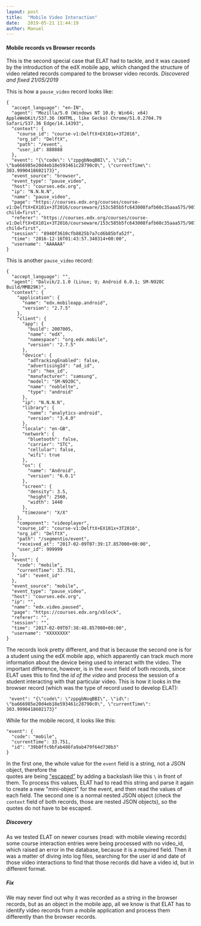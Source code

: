 ```yaml
---
layout: post
title:  "Mobile Video Interaction"
date:   2019-05-21 11:44:19
author: Manuel
---
```


#### Mobile records vs Browser records
This is the second special case that ELAT had to tackle, and it was caused by the introduction of the edX mobile
app, which changed the structure of video related records compared to the browser video records.
*Discovered and fixed 21/05/2019*

This is how a `pause_video` record looks like:

````
{
  "accept_language": "en-IN",
  "agent": "Mozilla/5.0 (Windows NT 10.0; Win64; x64) AppleWebKit/537.36 (KHTML, like Gecko) Chrome/51.0.2704.79 Safari/537.36 Edge/14.14393",
  "context": {
    "course_id": "course-v1:DelftX+EX101x+3T2016",
    "org_id": "DelftX",
    "path": "/event",
    "user_id": 888888
  },
  "event": "{\"code\": \"zppgbNoqBBI\", \"id\": \"ba666985e20d4eb18e593461c28790c0\", \"currentTime\": 303.9990418602173}",
  "event_source": "browser",
  "event_type": "pause_video",
  "host": "courses.edx.org",
  "ip": "N.N.N.N",
  "name": "pause_video",
  "page": "https://courses.edx.org/courses/course-v1:DelftX+EX101x+3T2016/courseware/153c585b5fc643008fafb60c35aaa575/9070b59046dc453998e33b2ccf344ff5/?child=first",
  "referer": "https://courses.edx.org/courses/course-v1:DelftX+EX101x+3T2016/courseware/153c585b5fc643008fafb60c35aaa575/9070b59046dc453998e33b2ccf344ff5/?child=first",
  "session": "8940f3610cfb8825b7a7cd6b85bfa52f",
  "time": "2016-12-16T01:43:57.340314+00:00",
  "username": "AAAAAA"
}
````

This is another `pause_video` record: 

````
{
  "accept_language": "",
  "agent": "Dalvik/2.1.0 (Linux; U; Android 6.0.1; SM-N920C Build/MMB29K)",
  "context": {
    "application": {
      "name": "edx.mobileapp.android",
      "version": "2.7.5"
    },
    "client": {
      "app": {
        "build": 2007005,
        "name": "edX",
        "namespace": "org.edx.mobile",
        "version": "2.7.5"
      },
      "device": {
        "adTrackingEnabled": false,
        "advertisingId": "ad_id",
        "id": "hex_id",
        "manufacturer": "samsung",
        "model": "SM-N920C",
        "name": "noblelte",
        "type": "android"
      },
      "ip": "N.N.N.N",
      "library": {
        "name": "analytics-android",
        "version": "3.4.0"
      },
      "locale": "en-GB",
      "network": {
        "bluetooth": false,
        "carrier": "STC",
        "cellular": false,
        "wifi": true
      },
      "os": {
        "name": "Android",
        "version": "6.0.1"
      },
      "screen": {
        "density": 3.5,
        "height": 2560,
        "width": 1440
      },
      "timezone": "X/X"
    },
    "component": "videoplayer",
    "course_id": "course-v1:DelftX+EX101x+3T2016",
    "org_id": "DelftX",
    "path": "/segmentio/event",
    "received_at": "2017-02-09T07:39:17.857000+00:00",
    "user_id": 999999
  },
  "event": {
    "code": "mobile",
    "currentTime": 33.751,
    "id": "event_id"
  },
  "event_source": "mobile",
  "event_type": "pause_video",
  "host": "courses.edx.org",
  "ip": "",
  "name": "edx.video.paused",
  "page": "https://courses.edx.org/xblock",
  "referer": "",
  "session": "",
  "time": "2017-02-09T07:38:48.857000+00:00",
  "username": "XXXXXXXX"
}
````

The records look pretty different, and that is because the second one is for a student using the edX mobile app,
which apparently can track much more information about the device being used to interact with the video.
The important difference, however, is in the `event` field of both records, since ELAT uses this to find the 
*id of the video* and process the session of a student interacting with that particular video.
This is how it looks in the browser record (which was the type of record used to develop ELAT):
````
 "event": "{\"code\": \"zppgbNoqBBI\", \"id\": \"ba666985e20d4eb18e593461c28790c0\", \"currentTime\": 303.9990418602173}"
````
While for the mobile record, it looks like this:
````
"event": {
  "code": "mobile",
  "currentTime": 33.751,
  "id": "39b0ffc9bfab486fa9ab479f64d730b3"
}
````
In the first one, the whole value for the `event` field is a string, not a JSON object, therefore the  
quotes are being ["escaped"](https://en.wikipedia.org/wiki/Escape_character) by adding a backslash 
like this `\`  in front of them. 
To process this values, ELAT had to read this string and parse it again to create a new "mini-object" 
for the event, and then read the values of each field.
The second one is a normal nested JSON object (check the `context` field of both records, those are nested JSON
objects), so the quotes do not have to be escaped.

##### Discovery
As we tested ELAT on newer courses (read: with mobile viewing records) some course interaction entries were being processed
with no video_id, which raised an error in the database, because it is a required field.
Then it was a matter of diving into log files, searching for the user id and date of those video interactions to find that those
records did have a video id, but in different format.

##### Fix
We may never find out why it was recorded as a string in the browser records, but as an object in the mobile app,
all we know is that ELAT has to identify video records from a mobile application and process them differently than 
the browser records. 
